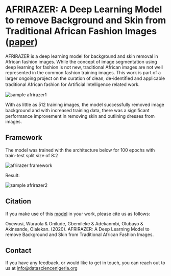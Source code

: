 # AFRIRAZER: A Deep Learning Model to remove Background and Skin from Traditional African Fashion Images ([paper](https://www.researchgate.net/publication/346418890_AFRIRAZER_A_Deep_Learning_Model_to_remove_Background_and_Skin_from_Traditional_African_Fashion_Images))
AFRIRAZER is a deep learning model for background and skin removal in African fashion images. While the concept of image segmentation using deep learning for fashion is not new, traditional African images are not well represented in the common fashion training images. This work is part of a larger ongoing project on the curation of clean, de-identiﬁed and applicable traditional African fashion for Artiﬁcial Intelligence related work.

![sample afrirazer1](https://user-images.githubusercontent.com/55222856/112113858-a6e16f00-8bb7-11eb-8daa-6c19c33201fb.jpg)

With as little as 512 training images, the model successfully removed image background and with increased training data, there was a signiﬁcant performance improvement in removing skin and outlining dresses from images.

## Framework
The model was trained with the architecture below for 100 epochs with train-test split size of 8:2

![afrirazer framework](https://user-images.githubusercontent.com/55222856/112114052-e4de9300-8bb7-11eb-9292-fa0c6352519d.jpg)

Result:

![sample afrirazer2](https://user-images.githubusercontent.com/55222856/112114170-06d81580-8bb8-11eb-8f14-41e94d577fcb.jpg)

## Citation
If you make use of this [model](https://github.com/sharonibejih/Research-Papers-by-Data-Science-Nigeria/blob/develop/AFRIRAZER/afrirazer.h5) in your work, please cite us as follows:

Oyewusi, Wuraola & Onilude, Gbemileke & Adekanmbi, Olubayo & Akinsande, Olalekan. (2020). AFRIRAZER: A Deep Learning Model to remove Background and Skin from Traditional African Fashion Images.

## Contact
If you have any feedback, or would like to get in touch, you can reach out to us at info@datasciencenigeria.org
